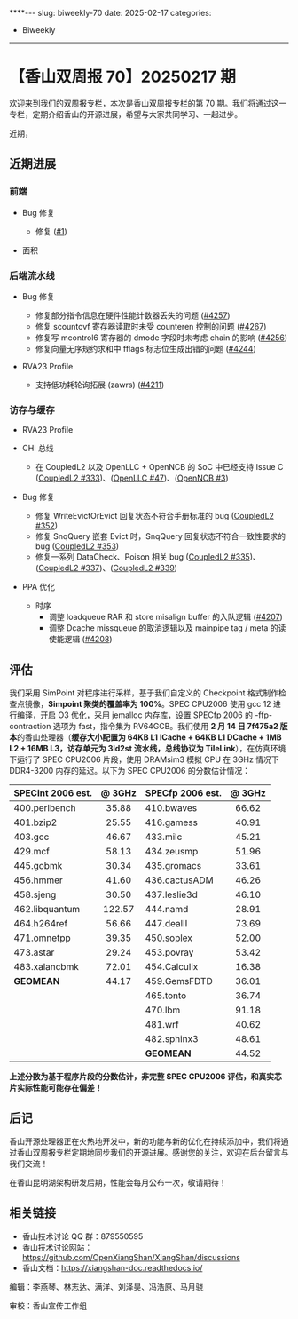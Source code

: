 ****---
slug: biweekly-70
date: 2025-02-17
categories:
  - Biweekly
---

# 【香山双周报 70】20250217 期

欢迎来到我们的双周报专栏，本次是香山双周报专栏的第 70 期。我们将通过这一专栏，定期介绍香山的开源进展，希望与大家共同学习、一起进步。

近期，


<!-- more -->

## 近期进展

### 前端

- Bug 修复
    - 修复 ([#1](https://github.com/OpenXiangShan/XiangShan/pull/1))

- 面积

### 后端流水线

- Bug 修复
    - 修复部分指令信息在硬件性能计数器丢失的问题 ([#4257](https://github.com/OpenXiangShan/XiangShan/pull/4257))
    - 修复 scountovf 寄存器读取时未受 counteren 控制的问题 ([#4267](https://github.com/OpenXiangShan/XiangShan/pull/4267))
    - 修复写 mcontrol6 寄存器的 dmode 字段时未考虑 chain 的影响 ([#4256](https://github.com/OpenXiangShan/XiangShan/pull/4256))
    - 修复向量无序规约求和中 fflags 标志位生成出错的问题 ([#4244](https://github.com/OpenXiangShan/XiangShan/pull/4244))

- RVA23 Profile
    - 支持低功耗轮询拓展 (zawrs) ([#4211](https://github.com/OpenXiangShan/XiangShan/pull/4211))

### 访存与缓存

- RVA23 Profile

- CHI 总线
    - 在 CoupledL2 以及 OpenLLC + OpenNCB 的 SoC 中已经支持 Issue C ([CoupledL2 #333](https://github.com/OpenXiangShan/CoupledL2/pull/333))、([OpenLLC #47](https://github.com/OpenXiangShan/OpenLLC/pull/47))、([OpenNCB #3](https://github.com/OpenXiangShan/OpenNCB/pull/3))

- Bug 修复
    - 修复 WriteEvictOrEvict 回复状态不符合手册标准的 bug ([CoupledL2 #352](https://github.com/OpenXiangShan/CoupledL2/pull/352))
    - 修复 SnqQuery 嵌套 Evict 时，SnqQuery 回复状态不符合一致性要求的 bug ([CoupledL2 #353](https://github.com/OpenXiangShan/CoupledL2/pull/353))
    - 修复一系列 DataCheck、Poison 相关 bug ([CoupledL2 #335](https://github.com/OpenXiangShan/CoupledL2/pull/335))、([CoupledL2 #337](https://github.com/OpenXiangShan/CoupledL2/pull/337))、([CoupledL2 #339](https://github.com/OpenXiangShan/CoupledL2/pull/339))


- PPA 优化
    - 时序
        - 调整 loadqueue RAR 和 store misalign buffer 的入队逻辑 ([#4207](https://github.com/OpenXiangShan/XiangShan/pull/4207))
        - 调整 Dcache missqueue 的取消逻辑以及 mainpipe tag / meta 的读使能逻辑 ([#4208](https://github.com/OpenXiangShan/XiangShan/pull/4208))




## 评估

我们采用 SimPoint 对程序进行采样，基于我们自定义的 Checkpoint 格式制作检查点镜像，**Simpoint 聚类的覆盖率为 100%**。SPEC CPU2006 使用 gcc 12 进行编译，开启 O3 优化，采用 jemalloc 内存库，设置 SPECfp 2006 的 -ffp-contraction 选项为 fast，指令集为 RV64GCB。我们使用 **2 月 14 日 7f475a2 版本**的香山处理器（**缓存大小配置为 64KB L1 ICache + 64KB L1 DCache + 1MB L2 + 16MB L3，访存单元为 3ld2st 流水线，总线协议为 TileLink**），在仿真环境下运行了 SPEC CPU2006 片段，使用 DRAMsim3 模拟 CPU 在 3GHz 情况下 DDR4-3200 内存的延迟。以下为 SPEC CPU2006 的分数估计情况：

| SPECint 2006 est. | @ 3GHz | SPECfp 2006 est.  | @ 3GHz |
| :---------------- | :----: | :---------------- | :----: |
| 400.perlbench     | 35.88  | 410.bwaves        | 66.62  |
| 401.bzip2         | 25.55  | 416.gamess        | 40.91  |
| 403.gcc           | 46.67  | 433.milc          | 45.21  |
| 429.mcf           | 58.13  | 434.zeusmp        | 51.96  |
| 445.gobmk         | 30.34  | 435.gromacs       | 33.61  |
| 456.hmmer         | 41.60  | 436.cactusADM     | 46.26  |
| 458.sjeng         | 30.50  | 437.leslie3d      | 46.10  |
| 462.libquantum    | 122.57 | 444.namd          | 28.91  |
| 464.h264ref       | 56.66  | 447.dealII        | 73.69  |
| 471.omnetpp       | 39.35  | 450.soplex        | 52.00  |
| 473.astar         | 29.24  | 453.povray        | 53.42  |
| 483.xalancbmk     | 72.01  | 454.Calculix      | 16.38  |
| **GEOMEAN**       | 44.17  | 459.GemsFDTD      | 36.01  |
|                   |        | 465.tonto         | 36.74  |
|                   |        | 470.lbm           | 91.18  |
|                   |        | 481.wrf           | 40.62  |
|                   |        | 482.sphinx3       | 48.61  |
|                   |        | **GEOMEAN**       | 44.52  |

**上述分数为基于程序片段的分数估计，非完整 SPEC CPU2006 评估，和真实芯片实际性能可能存在偏差！**

## 后记

香山开源处理器正在火热地开发中，新的功能与新的优化在持续添加中，我们将通过香山双周报专栏定期地同步我们的开源进展。感谢您的关注，欢迎在后台留言与我们交流！

在香山昆明湖架构研发后期，性能会每月公布一次，敬请期待！

## 相关链接

* 香山技术讨论 QQ 群：879550595
* 香山技术讨论网站：https://github.com/OpenXiangShan/XiangShan/discussions
* 香山文档：https://xiangshan-doc.readthedocs.io/

编辑：李燕琴、林志达、满洋、刘泽昊、冯浩原、马月骁

审校：香山宣传工作组